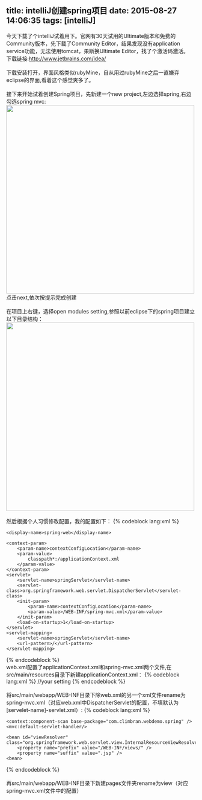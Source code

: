 title: intelliJ创建spring项目
date: 2015-08-27 14:06:35
tags: [intelliJ]
---
今天下载了个intelliJ试着用下。官网有30天试用的Ultimate版本和免费的Community版本，先下载了Community Editor，结果发现没有application service功能，无法使用tomcat，果断换Ultimate Editor，找了个激活码激活。<br>
下载链接:<a href="http://www.jetbrains.com/idea/">http://www.jetbrains.com/idea/</a><br><br>
下载安装打开，界面风格类似rubyMine，自从用过rubyMine之后一直嫌弃eclipse的界面,看着这个感觉爽多了。<br><br>
接下来开始试着创建Spring项目，先新建一个new project,左边选择spring,右边勾选spring mvc:
<img width="500" src="/img/start-intellij/1.png"><br>
点击next,依次按提示完成创建<br><br>
在项目上右键，选择open modules setting,参照以前eclipse下的spring项目建立以下目录结构：<br>
<img width="500" src="/img/start-intellij/2.png"><br><br>
然后根据个人习惯修改配置，我的配置如下：
{% codeblock lang:xml %}
<?xml version="1.0" encoding="UTF-8"?>
<web-app xmlns="http://java.sun.com/xml/ns/javaee"
	xmlns:xsi="http://www.w3.org/2001/XMLSchema-instance"  
	xsi:schemaLocation="http://java.sun.com/xml/ns/javaee http://java.sun.com/xml/ns/javaee/web-app_2_5.xsd"
	xmlns:web="http://java.sun.com/xml/ns/javaee/web-app_2_5.xsd"
	version="2.5">
  
 	<display-name>spring-web</display-name>
  
  	<context-param>
		<param-name>contextConfigLocation</param-name>
		<param-value>
			classpath*:/applicationContext.xml
		</param-value>
	</context-param>
  	<servlet>
		<servlet-name>springServlet</servlet-name>
	    <servlet-class>org.springframework.web.servlet.DispatcherServlet</servlet-class>
		<init-param>
			<param-name>contextConfigLocation</param-name>
			<param-value>/WEB-INF/spring-mvc.xml</param-value>
		</init-param>
		<load-on-startup>1</load-on-startup> 
	</servlet>
	<servlet-mapping>
		<servlet-name>springServlet</servlet-name>
		<url-pattern>/</url-pattern>	
	</servlet-mapping>	
</web-app>
{% endcodeblock %}
<br>
web.xml配置了applicationContext.xml和spring-mvc.xml两个文件,在src/main/resources目录下新建applicationContext.xml：
{% codeblock lang:xml %}
<?xml version="1.0" encoding="UTF-8"?>
<beans xmlns="http://www.springframework.org/schema/beans"
       xmlns:xsi="http://www.w3.org/2001/XMLSchema-instance"
       xmlns:context="http://www.springframework.org/schema/context"
       xmlns:jee="http://www.springframework.org/schema/jee"
       xmlns:tx="http://www.springframework.org/schema/tx"
       xmlns:aop="http://www.springframework.org/schema/aop"
       xsi:schemaLocation="
		http://www.springframework.org/schema/beans http://www.springframework.org/schema/beans/spring-beans-4.0.xsd
		http://www.springframework.org/schema/context http://www.springframework.org/schema/context/spring-context-4.0.xsd
		http://www.springframework.org/schema/jee http://www.springframework.org/schema/jee/spring-jee-4.0.xsd
		http://www.springframework.org/schema/tx http://www.springframework.org/schema/tx/spring-tx-4.0.xsd
		http://www.springframework.org/schema/aop http://www.springframework.org/schema/aop/spring-aop-4.0.xsd  "
       default-lazy-init="true">
	//your setting
</beans>
{% endcodeblock %}
<br><br>
将src/main/webapp/WEB-INF目录下除web.xml的另一个xml文件rename为spring-mvc.xml（对应web.xml中DispatcherServlet的配置，不填默认为[servelet-name]-servlet.xml）:
{% codeblock lang:xml %}
<?xml version="1.0" encoding="UTF-8"?>
<beans xmlns="http://www.springframework.org/schema/beans"
       xmlns:xsi="http://www.w3.org/2001/XMLSchema-instance"
       xmlns:context="http://www.springframework.org/schema/context"
       xmlns:mvc="http://www.springframework.org/schema/mvc"
       xsi:schemaLocation="
        http://www.springframework.org/schema/beans http://www.springframework.org/schema/beans/spring-beans-4.0.xsd
        http://www.springframework.org/schema/context http://www.springframework.org/schema/context/spring-context-4.0.xsd
        http://www.springframework.org/schema/mvc http://www.springframework.org/schema/mvc/spring-mvc-4.0.xsd">   
    
    <context:component-scan base-package="com.climbran.webdemo.spring" />
    <mvc:default-servlet-handler/>
    
    <bean id="viewResolver" class="org.springframework.web.servlet.view.InternalResourceViewResolver">
        <property name="prefix" value="/WEB-INF/views/" />
        <property name="suffix" value=".jsp" />
    <bean>
</beans>
{% endcodeblock %}
<br><br>
再src/main/webapp/WEB-INF目录下新建pages文件夹rename为view（对应spring-mvc.xml文件中的配置）